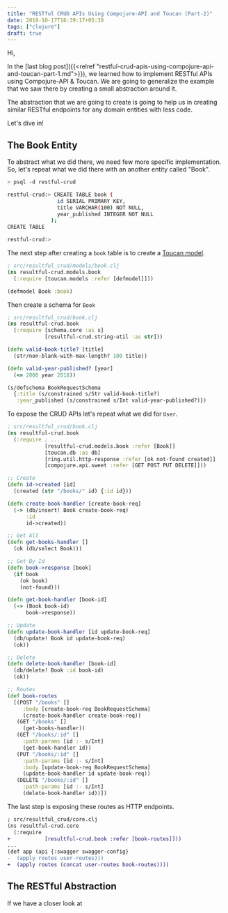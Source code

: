 ```yaml
---
title: "RESTful CRUD APIs Using Compojure-API and Toucan (Part-2)"
date: 2018-10-17T16:39:17+05:30
tags: ["clojure"]
draft: true
---
```


Hi,

In the [last blog post]({{<relref "restful-crud-apis-using-compojure-api-and-toucan-part-1.md">}}), we learned how to implement RESTful APIs using Compojure-API & Toucan. We are going to generalize the example that we saw there by creating a small abstraction around it. 

The abstraction that we are going to create is going to help us in creating similar RESTful endpoints for any domain entities with less code. 

Let's dive in!

## The Book Entity
To abstract what we did there, we need few more specific implementation. So, let's repeat what we did there with an another entity called "Book".

```bash
> psql -d restful-crud

restful-crud:> CREATE TABLE book (
                id SERIAL PRIMARY KEY,
                title VARCHAR(100) NOT NULL,
                year_published INTEGER NOT NULL
              );
CREATE TABLE

restful-crud:>
```

The next step after creating a `book` table is to create a [Toucan model](https://github.com/metabase/toucan/blob/master/docs/defining-models.md).

```clojure
; src/resultful_crud/models/book.clj
(ns resultful-crud.models.book
  (:require [toucan.models :refer [defmodel]]))

(defmodel Book :book)
```

Then create a schema for `Book`

```clojure
; src/resultful_crud/book.clj
(ns resultful-crud.book
  (:require [schema.core :as s]
            [resultful-crud.string-util :as str]))

(defn valid-book-title? [title]
  (str/non-blank-with-max-length? 100 title))

(defn valid-year-published? [year]
  (<= 2000 year 2018))

(s/defschema BookRequestSchema
  {:title (s/constrained s/Str valid-book-title?)
   :year_published (s/constrained s/Int valid-year-published?)})
```

To expose the CRUD APIs let's repeat what we did for `User`.

```clojure
; src/resultful_crud/book.clj
(ns resultful-crud.book
  (:require ; ...
            [resultful-crud.models.book :refer [Book]]
            [toucan.db :as db]
            [ring.util.http-response :refer [ok not-found created]]
            [compojure.api.sweet :refer [GET POST PUT DELETE]]))

;; Create
(defn id->created [id]
  (created (str "/books/" id) {:id id}))

(defn create-book-handler [create-book-req]
  (-> (db/insert! Book create-book-req)
      :id
      id->created))

;; Get All
(defn get-books-handler []
  (ok (db/select Book)))

;; Get By Id
(defn book->response [book]
  (if book
    (ok book)
    (not-found)))

(defn get-book-handler [book-id]
  (-> (Book book-id)
      book->response))

;; Update
(defn update-book-handler [id update-book-req]
  (db/update! Book id update-book-req)
  (ok))

;; Delete
(defn delete-book-handler [book-id]
  (db/delete! Book :id book-id)
  (ok))

;; Routes
(def book-routes
  [(POST "/books" []
     :body [create-book-req BookRequestSchema]
     (create-book-handler create-book-req))
   (GET "/books" []
     (get-books-handler))
   (GET "/books/:id" []
     :path-params [id :- s/Int]
     (get-book-handler id))
   (PUT "/books/:id" []
     :path-params [id :- s/Int]
     :body [update-book-req BookRequestSchema]
     (update-book-handler id update-book-req))
   (DELETE "/books/:id" []
     :path-params [id :- s/Int]
     (delete-book-handler id))])
```

The last step is exposing these routes as HTTP endpoints.

```diff
; src/resultful_crud/core.clj
(ns resultful-crud.core
  (:require 
+           [resultful-crud.book :refer [book-routes]]))
...
(def app (api {:swagger swagger-config} 
-  (apply routes user-routes)))
+  (apply routes (concat user-routes book-routes))))
```

## The RESTful Abstraction

If we have a closer look at 
